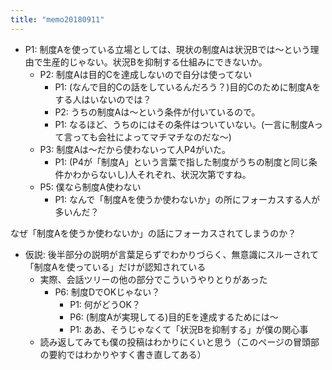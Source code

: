 ```yaml
---
title: "memo20180911"
---
```


- P1: 制度Aを使っている立場としては、現状の制度Aは状況Bでは〜という理由で生産的じゃない。状況Bを抑制する仕組みにできないか。
    - P2: 制度Aは目的Cを達成しないので自分は使ってない
        - P1: (なんで目的Cの話をしているんだろう？)目的Cのために制度Aをする人はいないのでは？
        - P2: うちの制度Aは〜という条件が付いているので。
        - P1: なるほど、うちのにはその条件はついていない。(一言に制度Aって言っても会社によってマチマチなのだな〜)
    - P3: 制度Aは〜だから使わないって人P4がいた。
        - P1: (P4が「制度A」という言葉で指した制度がうちの制度と同じ条件かわからないし)人それぞれ、状況次第ですね。
    - P5: 僕なら制度A使わない
        - P1: なんで「制度Aを使うか使わないか」の所にフォーカスする人が多いんだ？

なぜ「制度Aを使うか使わないか」の話にフォーカスされてしまうのか？
- 仮説: 後半部分の説明が言葉足らずでわかりづらく、無意識にスルーされて「制度Aを使っている」だけが認知されている
    - 実際、会話ツリーの他の部分でこういうやりとりがあった
        - P6: 制度DでOKじゃない？
            - P1: 何がどうOK？
            - P6: (制度Aが実現してる)目的Eを達成するためには〜
            - P1: ああ、そうじゃなくて「状況Bを抑制する」が僕の関心事
    - 読み返してみても僕の投稿はわかりにくいと思う（このページの冒頭部の要約ではわかりやすく書き直してある）
